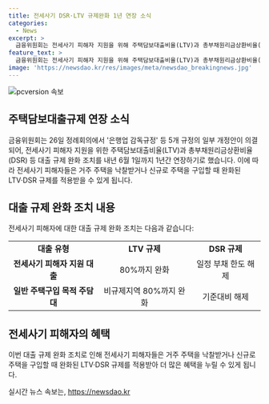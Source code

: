 ```yaml
---
title: 전세사기 DSR·LTV 규제완화 1년 연장 소식
categories:
  - News
excerpt: >
  금융위원회는 전세사기 피해자 지원을 위해 주택담보대출비율(LTV)과 총부채원리금상환비율(DSR) 대출 규제 완화 조치를 내년 6월 1일까지 1년간 연장한다. 이로써 전세사기 피해자들은 거주 주택을 낙찰받거나 신규로 주택을 구입할 때 완화된 LTV·DSR 규제를 적용받을 수 있으며, 일반 주택구입 목적 주담대의 경우 비규제지역에 한해 LTV 규제가 80%까지 완화된다.
feature_text: >
  금융위원회는 전세사기 피해자 지원을 위해 주택담보대출비율(LTV)과 총부채원리금상환비율(DSR) 대출 규제 완화 조치를 내년 6월 1일까지 1년간 연장한다. 이로써 전세사기 피해자들은 거주 주택을 낙찰받거나 신규로 주택을 구입할 때 완화된 LTV·DSR 규제를 적용받을 수 있으며, 일반 주택구입 목적 주담대의 경우 비규제지역에 한해 LTV 규제가 80%까지 완화된다.
image: 'https://newsdao.kr/res/images/meta/newsdao_breakingnews.jpg'
---
```


<p><img src="https://newsdao.kr/res/images/meta/newsdao_breakingnews.jpg" alt="pcversion 속보" /></p>

<h2 data-ke-size="size26">주택담보대출규제 연장 소식</h2>

<p data-ke-size="size16">금융위원회는 26일 정례회의에서 '은행업 감독규정' 등 5개 규정의 일부 개정안이 의결되어, 전세사기 피해자 지원을 위한 주택담보대출비율(LTV)과 총부채원리금상환비율(DSR) 등 대출 규제 완화 조치를 내년 6월 1일까지 1년간 연장하기로 했습니다. 이에 따라 전세사기 피해자들은 거주 주택을 낙찰받거나 신규로 주택을 구입할 때 완화된 LTV·DSR 규제를 적용받을 수 있게 됩니다.</p>

<h2 data-ke-size="size26">대출 규제 완화 조치 내용</h2>

<p data-ke-size="size16">전세사기 피해자에 대한 대출 규제 완화 조치는 다음과 같습니다:</p>

<table>
  <tr>
    <td style="text-align: center; height: 17px;"><b>대출 유형</b></td>
    <td style="text-align: center; height: 17px;"><b>LTV 규제</b></td>
    <td style="text-align: center; height: 17px;"><b>DSR 규제</b></td>
  </tr>
  <tr>
    <td style="text-align: center; height: 17px;"><b>전세사기 피해자 지원 대출</b></td>
    <td style="text-align: center; height: 17px;">80%까지 완화</td>
    <td style="text-align: center; height: 17px;">일정 부채 한도 해제</td>
  </tr>
  <tr>
    <td style="text-align: center; height: 17px;"><b>일반 주택구입 목적 주담대</b></td>
    <td style="text-align: center; height: 17px;">비규제지역 80%까지 완화</td>
    <td style="text-align: center; height: 17px;">기준대비 해제</td>
  </tr>
</table>

<h2 data-ke-size="size26">전세사기 피해자의 혜택</h2>

<p data-ke-size="size16">이번 대출 규제 완화 조치로 인해 전세사기 피해자들은 거주 주택을 낙찰받거나 신규로 주택을 구입할 때 완화된 LTV·DSR 규제를 적용받아 더 많은 혜택을 누릴 수 있게 됩니다.</p>
실시간 뉴스 속보는, <a href="https://newsdao.kr" rel="dofollow">https://newsdao.kr</a>


